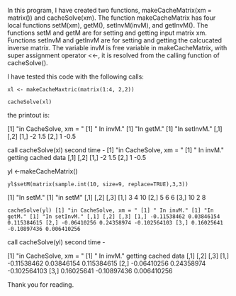 

In this program, I have created two functions, makeCacheMatrix(xm = matrix()) and cacheSolve(xm). The function makeCacheMatrix has four local functions setM(xm), getM(), setInvM(invM), and getInvM(). The functions setM and getM are for setting and getting input matrix xm. Functions setInvM and getInvM are for setting and getting the calcucated inverse matrix. The variable invM is free variable in makeCacheMatrix, with super assignment operator <<-, it is resolved from the calling function of cacheSolve().

I have tested this code with the following calls:

    xl <- makeCacheMaxtric(matrix(1:4, 2,2))

    cacheSolve(xl)

the printout is:

[1] "in CacheSolve, xm = " [1] " In invM." [1] "In getM." [1] "In setInvM." [,1] [,2] [1,] -2 1.5 [2,] 1 -0.5

call cacheSolve(xl) second time - [1] "in CacheSolve, xm = " [1] " In invM." getting cached data [,1] [,2] [1,] -2 1.5 [2,] 1 -0.5

yl <-makeCacheMatrix()

    yl$setM(matrix(sample.int(10, size=9, replace=TRUE),3,3))

[1] "In setM." [1] "in setM" [,1] [,2] [,3] [1,] 3 4 10 [2,] 5 6 6 [3,] 10 2 8

    cacheSolve(yl) [1] "in CacheSolve, xm = " [1] " In invM." [1] "In getM." [1] "In setInvM." [,1] [,2] [,3] [1,] -0.11538462 0.03846154 0.115384615 [2,] -0.06410256 0.24358974 -0.102564103 [3,] 0.16025641 -0.10897436 0.006410256

call cacheSolve(yl) second time -

[1] "in CacheSolve, xm = " [1] " In invM." getting cached data [,1] [,2] [,3] [1,] -0.11538462 0.03846154 0.115384615 [2,] -0.06410256 0.24358974 -0.102564103 [3,] 0.16025641 -0.10897436 0.006410256

Thank you for reading.
